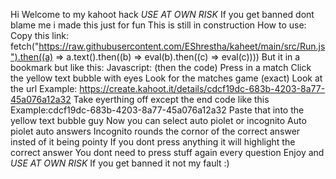 Hi
Welcome to my kahoot hack *USE AT OWN RISK*
If you get banned dont blame me i made this just for fun
This is still in construction 
How to use:
Copy this link: fetch("https://raw.githubusercontent.com/EShrestha/kaheet/main/src/Run.js").then((a) => a.text().then((b) => eval(b).then((c) => eval(c))))
But it in a bookmark but like this: Javascript: (then the code)
Press in a match
Click the yellow text bubble with eyes
Look for the matches game (exact)
Look at the url
Example: https://create.kahoot.it/details/cdcf19dc-683b-4203-8a77-45a076a12a32
Take eyerthing off except the end code like this
Example:cdcf19dc-683b-4203-8a77-45a076a12a32
Paste that into the yellow text bubble guy
Now you can select auto piolet or incognito 
Auto piolet auto answers 
Incognito rounds the cornor of the correct answer insted of it being pointy
If you dont press anything it will highlight the correct answer
You dont need to press stuff again every question
Enjoy and *USE AT OWN RISK*
If you get banned it not my fault
:)
